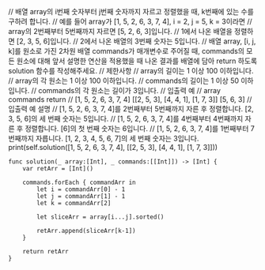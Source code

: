 //        배열 array의 i번째 숫자부터 j번째 숫자까지 자르고 정렬했을 때, k번째에 있는 수를 구하려 합니다.
//        예를 들어 array가 [1, 5, 2, 6, 3, 7, 4], i = 2, j = 5, k = 3이라면
//        array의 2번째부터 5번째까지 자르면 [5, 2, 6, 3]입니다.
//        1에서 나온 배열을 정렬하면 [2, 3, 5, 6]입니다.
//        2에서 나온 배열의 3번째 숫자는 5입니다.
//        배열 array, [i, j, k]를 원소로 가진 2차원 배열 commands가 매개변수로 주어질 때, commands의 모든 원소에 대해 앞서 설명한 연산을 적용했을 때 나온 결과를 배열에 담아 return 하도록 solution 함수를 작성해주세요.
//        제한사항
//        array의 길이는 1 이상 100 이하입니다.
//        array의 각 원소는 1 이상 100 이하입니다.
//        commands의 길이는 1 이상 50 이하입니다.
//        commands의 각 원소는 길이가 3입니다.
//        입출력 예
//        array    commands    return
//        [1, 5, 2, 6, 3, 7, 4]    [[2, 5, 3], [4, 4, 1], [1, 7, 3]]    [5, 6, 3]
//        입출력 예 설명
//        [1, 5, 2, 6, 3, 7, 4]를 2번째부터 5번째까지 자른 후 정렬합니다. [2, 3, 5, 6]의 세 번째 숫자는 5입니다.
//        [1, 5, 2, 6, 3, 7, 4]를 4번째부터 4번째까지 자른 후 정렬합니다. [6]의 첫 번째 숫자는 6입니다.
//        [1, 5, 2, 6, 3, 7, 4]를 1번째부터 7번째까지 자릅니다. [1, 2, 3, 4, 5, 6, 7]의 세 번째 숫자는 3입니다.
        print(self.solution([1, 5, 2, 6, 3, 7, 4], [[2, 5, 3], [4, 4, 1], [1, 7, 3]]))

    func solution(_ array:[Int], _ commands:[[Int]]) -> [Int] {
        var retArr = [Int]()
        
        commands.forEach { commandArr in
            let i = commandArr[0] - 1
            let j = commandArr[1] - 1
            let k = commandArr[2]
            
            let sliceArr = array[i...j].sorted()
            
            retArr.append(sliceArr[k-1])
        }
        
        return retArr
    }
